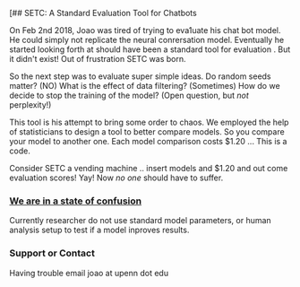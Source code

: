 [## SETC: A Standard Evaluation Tool for Chatbots

On Feb 2nd 2018, Joao was tired of trying to eva1uate his chat bot model. He could simply not replicate the neural conrersation model. Eventually he started looking forth at should have been a standard tool for evaluation . But it didn't exist! Out of frustration SETC was born.

So the next step was to evaluate super simple ideas. Do random seeds matter? (NO) What is the effect of data filtering? (Sometimes)  How do we decide to stop the training of the model? (Open question, but _not_ perplexity!)

This tool is his attempt to bring some order to chaos. We employed the help of statisticians to design a tool to better compare models.  So you compare your model to another one. Each model comparison costs $1.20 ... This is a code.

Consider SETC a vending machine .. insert models and $1.20 and out come evaluation scores! Yay! Now _no one_ should have to suffer.

### [We are in a state of confusion](https://docs.google.com/document/d/1EJPr0dHtaOSKw5AaBCQfueSoJlBT39ZDf-7FRjAerU0/edit?usp=sharing)

Currently researcher do not use standard model parameters, or human analysis setup to test if a model inproves results.

### Support or Contact

Having trouble email joao at upenn dot edu
